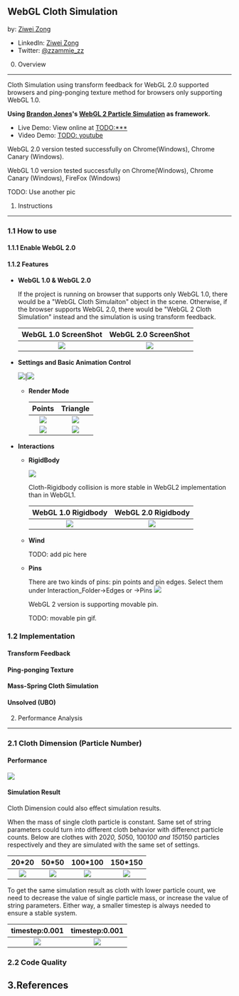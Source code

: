 WebGL Cloth Simulation
--------------------------------------------

by: [Ziwei Zong](https://www.ziweizong.com)

* LinkedIn: [Ziwei Zong](https://www.linkedin.com/in/ziweizong)
* Twitter:  [@zzammie_zz](https://twitter.com/zammie_zz)

0. Overview
--------------------------------------------

Cloth Simulation using transform feedback for WebGL 2.0 supported browsers and ping-ponging texture method for browsers only supporting WebGL 1.0.

**Using [Brandon Jones](https://github.com/toji)'s [WebGL 2 Particle Simulation](https://github.com/toji/webgl2-particles) as framework.**

* Live Demo: View online at [TODO:***]()
* Video Demo: [TODO: youtube]()

WebGL 2.0 version tested successfully on Chrome(Windows), Chrome Canary (Windows).

WebGL 1.0 version tested successfully on Chrome(Windows), Chrome Canary (Windows), FireFox (Windows)

TODO: Use another pic

1. Instructions
--------------------------------------------

### 1.1 How to use

#### 1.1.1 Enable WebGL 2.0

#### 1.1.2 Features

* **WebGL 1.0 & WebGL 2.0**

	If the project is running on browser that supports only WebGL 1.0, there would be a "WebGL Cloth Simulaiton" object in the scene.
Otherwise, if the browser supports WebGL 2.0, there would be "WebGL 2 Cloth Simulation" instead and the simulation is using transform feedback.

	|WebGL 1.0 ScreenShot		|WebGL 2.0 ScreenShot
	|:-------------------------:|:-------------------:
	|![](Image/WebGL1.PNG)		|![](Image/WebGL2.PNG)

* **Settings and Basic Animation Control**

	![](Image/Settings.PNG)|![](Image/AnimationControl.PNG)

	* **Render Mode**

		|Points						|Triangle
		|:-------------------------:|:-------------------:
		|![](Image/SettingPoint.PNG)|![](Image/SettingTri.PNG)
		|![](Image/Points.PNG)		|![](Image/Triangles.PNG)

* **Interactions**

	* **RigidBody**

	  ![](Image/RigidControl.PNG)

	  Cloth-Rigidbody collision is more stable in WebGL2 implementation than in WebGL1.

	  |WebGL 1.0 Rigidbody		|WebGL 2.0 Rigidbody 
	  |:-------------------------:|:-------------------:
	  |![](Image/Rigid1.PNG)		|![](Image/Rigid2.PNG)

	* **Wind**

	  TODO: add pic here

	* **Pins**

	  There are two kinds of pins: pin points and pin edges. Select them under Interaction_Folder->Edges or ->Pins
	  ![](Image/pinEdge.PNG)

	  WebGL 2 version is supporting movable pin.

	  TODO: movable pin gif.

### 1.2 Implementation

#### Transform Feedback

#### Ping-ponging Texture

#### Mass-Spring Cloth Simulation

#### Unsolved (UBO)

2. Performance Analysis
--------------------------------------------

### 2.1 Cloth Dimension (Particle Number)

#### Performance

![](Image/Perf_Can1.PNG)

#### Simulation Result

Cloth Dimension could also effect simulation results.

When the mass of single cloth particle is constant. Same set of string parameters could turn into different cloth behavior with differenct particle counts.
Below are clothes with 20*20, 50*50, 100*100 and 150*150 particles respectively and they are simulated with the same set of settings. 

|20*20				|50*50					|100*100				|150*150
|:-------------------:|:---------------------:|:---------------------:|:---------------------:
|![](Image/com20.PNG)	|![](Image/com50.PNG)	|![](Image/com100.PNG)	|![](Image/com150.PNG)

To get the same simulation result as cloth with lower particle count, we need to decrease the value of single particle mass, or increase the value of string parameters.
Either way, a smaller timestep is always needed to ensure a stable system.

|timestep:0.001				|timestep:0.001			
|:---------------------------:|:-------------------------:
|![](Image/100deltT001.PNG)	|![](Image/100deltT003.PNG)	

### 2.2 Code Quality

3.References
--------------------------------------------